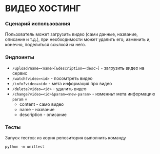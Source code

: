 # ВИДЕО ХОСТИНГ

### Сценарий использования
Пользователь может загрузить видео (сами данные, название, описание и т.д.), при необходимости может удалить его, изменить и, конечно, поделиться ссылкой на него.

### Эндпоинты
* `/upload?name=<name>[&description=<desc>]` - загрузить видео на сервис
* `/watch?video=<id>` - посомтреть видео
* `/info?video=<id>` - мета информация про видео
* `/delete?video=<id>` - удалить видео
* `/change?video=<id>&param=<new-param>` - измениьт мета информацию  
`param` =
    * content - само видео
    * name - название
    * description - описание

### Тесты
Запуск тестов: из корня репозитория выполнить команду
```
python -m unittest
```
